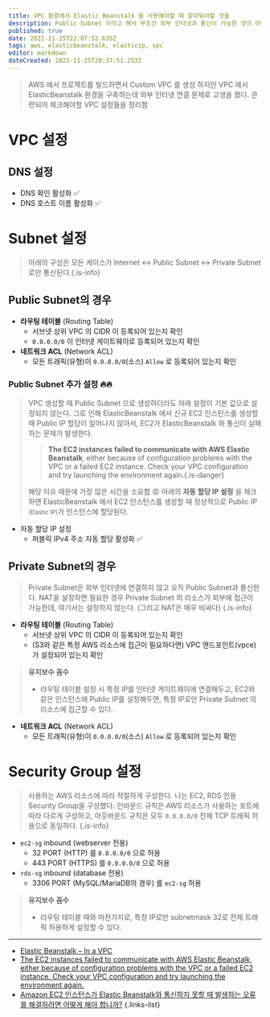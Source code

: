 ```yaml
---
title: VPC 환경에서 Elastic Beanstalk 을 사용해야할 때 알아둬야할 것들
description: Public Subnet 이라고 해서 무조건 외부 인터넷과 통신이 가능한 것이 아니다.
published: true
date: 2022-11-25T22:07:52.635Z
tags: aws, elasticbeanstalk, elasticip, vpc
editor: markdown
dateCreated: 2022-11-25T20:37:51.253Z
---
```



> AWS 에서 프로젝트를 빌드하면서 Custom VPC 를 생성
> 하지만 VPC 에서 ElasticBeanstalk 환경을 구축하는데 외부 인터넷 연결 문제로 고생을 했다.
> 관련되어 체크해야할 VPC 설정들을 정리함

# VPC 설정

## DNS 설정

- DNS 확인 활성화 :white_check_mark:
- DNS 호스트 이름 활성화 :white_check_mark:

# Subnet 설정

> 아래의 구성은 모든 케이스가 Internet <-> Public Subnet <-> Private Subnet 로만 통신된다.{.is-info}

## Public Subnet의 경우

- **라우팅 테이블** (Routing Table)
  - 서브넷 상위 VPC 의 CIDR 이 등록되어 있는지 확인
  - `0.0.0.0/0` 이 인터넷 게이트웨이로 등록되어 있는지 확인
- **네트워크 ACL** (Network ACL)
  - 모든 트래픽(유형)이 `0.0.0.0/0`(소스) `Allow` 로 등록되어 있는지 확인
  
### Public Subnet 추가 설정 :fire::fire:

> VPC 생성할 때 Public Subnet 으로 생성하더라도 아래 설정이 기본 값으로 설정되지 않는다.
> 그로 인해 ElasticBeanstalk 에서 신규 EC2 인스턴스를 생성할 때 Public IP 할당이 일어나지 않아서, EC2가 ElasticBeanstalk 와 통신이 실패하는 문제가 발생한다.
> 
> > **The EC2 instances failed to communicate with AWS Elastic Beanstalk**, either because of configuration problems with the VPC or a failed EC2 instance. Check your VPC configuration and try launching the environment again.{.is-danger}
> 
> 해당 이슈 때문에 가장 많은 시간을 소요함 :rage:
> 아래의 **자동 할당 IP 설정** 을 체크하면 ElasticBeanstalk 에서 EC2 인스턴스를 생성할 때 정상적으로 Public IP <small>(Elastic IP)</small>가 인스턴스에 할당된다.


- 자동 할당 IP 설정
  - 퍼블릭 IPv4 주소 자동 할당 활성화 :white_check_mark:

## Private Subnet의 경우

> Private Subnet은 외부 인터넷에 연결하지 않고 오직 Public Subnet과 통신한다.
> NAT을 설정하면 필요한 경우 Private Subnet 의 리소스가 외부에 접근이 가능한데, 여기서는 설정하지 않는다. (그리고 NAT은 매우 비싸다)
{.is-info}

- **라우팅 테이블** (Routing Table)
  - 서브넷 상위 VPC 의 CIDR 이 등록되어 있는지 확인
  - (S3와 같은 특정 AWS 리소스에 접근이 필요하다면) VPC 엔드포인트(vpce)가 설정되어 있는지 확인
  
> **유지보수 꼼수**
> - 라우팅 테이블 설정 시 특정 IP를 인터넷 게이트웨이에 연결해두고, EC2와 같은 인스턴스에 Public IP를 설정해두면, 특정 IP로만 Private Subnet 의 리소스에 접근할 수 있다.
  
- **네트워크 ACL** (Network ACL)
  - 모든 트래픽(유형)이 `0.0.0.0/0`(소스) `Allow` 로 등록되어 있는지 확인

# Security Group 설정

> 사용하는 AWS 리소스에 따라 적절하게 구성한다. 나는 EC2, RDS 전용 Security Group을 구성했다.
> 인바운드 규칙은 AWS 리소스가 사용하는 포트에 따라 다르게 구성하고, 아웃바운드 규칙은 모두 `0.0.0.0/0` 전체 TCP 트래픽 허용으로 동일하다.
{.is-info}

- `ec2-sg` inbound (webserver 전용)
  - 32 PORT (HTTP) 를 `0.0.0.0/0` 으로 허용
  - 443 PORT (HTTPS) 를 `0.0.0.0/0` 으로 허용
- `rds-sg` inbound (database 전용)
  - 3306 PORT (MySQL/MariaDB의 경우) 를 `ec2-sg` 허용

> **유지보수 꼼수**
> - 라우팅 테이블 때와 마찬가지로, 특정 IP로만 subnetmask 32로 전체 트래픽 허용하게 설정할 수 있다.

---

- [Elastic Beanstalk – In a VPC](https://notes.webutvikling.org/elastic-beanstalk-in-a-vpc/)
- [The EC2 instances failed to communicate with AWS Elastic Beanstalk, either because of configuration problems with the VPC or a failed EC2 instance. Check your VPC configuration and try launching the environment again.](https://www.reddit.com/r/aws/comments/3edgsp/the_ec2_instances_failed_to_communicate_with_aws/)
- [Amazon EC2 인스턴스가 Elastic Beanstalk와 통신하지 못할 때 발생하는 오류를 해결하려면 어떻게 해야 합니까?](https://aws.amazon.com/ko/premiumsupport/knowledge-center/elastic-beanstalk-instance-failure/)
{.links-list}
